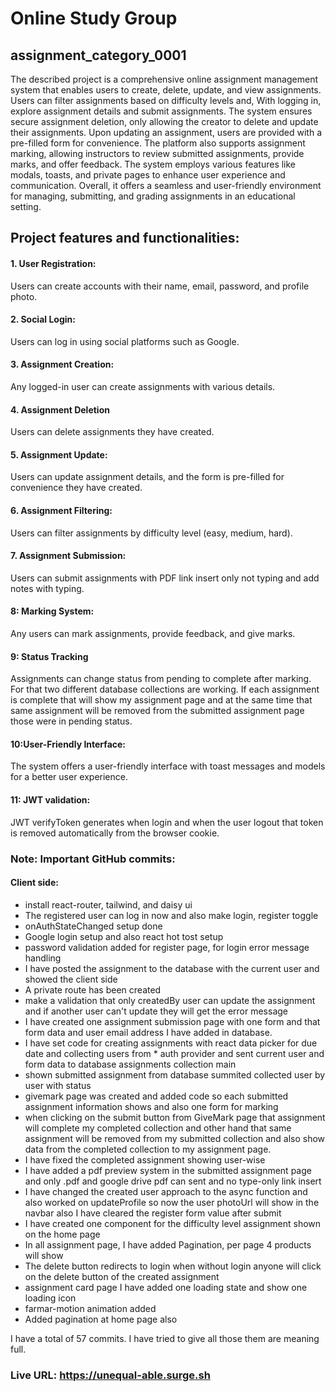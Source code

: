 # Online Study Group

## assignment_category_0001
The described project is a comprehensive online assignment management system that enables users to create, delete, update, and view assignments. Users can filter assignments based on difficulty levels and, With logging in, explore assignment details and submit assignments. The system ensures secure assignment deletion, only allowing the creator to delete and update their assignments. Upon updating an assignment, users are provided with a pre-filled form for convenience. The platform also supports assignment marking, allowing instructors to review submitted assignments, provide marks, and offer feedback. The system employs various features like modals, toasts, and private pages to enhance user experience and communication. Overall, it offers a seamless and user-friendly environment for managing, submitting, and grading assignments in an educational setting.

## Project features and functionalities:

#### 1. User Registration: 
Users can create accounts with their name, email, password, and profile photo.

#### 2.	Social Login: 
Users can log in using social platforms such as Google.

#### 3. Assignment Creation: 
Any logged-in user can create assignments with various details.

#### 4.	Assignment Deletion
Users can delete assignments they have created.

#### 5.	Assignment Update: 
Users can update assignment details, and the form is pre-filled for convenience they have created.

#### 6.	Assignment Filtering: 
Users can filter assignments by difficulty level (easy, medium, hard).

#### 7.	Assignment Submission:
Users can submit assignments with PDF link insert only not typing and add notes with typing.

#### 8: Marking System: 
Any users can mark assignments, provide feedback, and give marks.

#### 9: Status Tracking
Assignments can change status from pending to complete after marking. For that two different database collections are working. If each assignment is complete that will show my assignment page and at the same time that same assignment will be removed from the submitted assignment page those were in pending status.

#### 10:User-Friendly Interface:
The system offers a user-friendly interface with toast messages and models for a better user experience.

#### 11: JWT validation:
JWT verifyToken generates when login and when the user logout that token is removed automatically from the browser cookie.



### Note: Important GitHub commits:
#### Client side:
* install react-router, tailwind, and daisy ui
* The registered user can log in now and also make login, register toggle
* onAuthStateChanged setup done
* Google login setup and also react hot tost setup
* password validation added for register page, for login error message handling
* I have posted the assignment to the database with the current user and showed the client side
* A private route has been created
* make a validation that only createdBy user can update the assignment and if another user can't update they will get the error message
* I have created one assignment submission page with one form and that form data and user email address I have added in database.
* I have set code for creating assignments with react data picker for due date and collecting users from * auth provider and sent current user and form data to database assignments collection main
* shown submitted assignment from database summited collected user by user with status
* givemark page was created and added code so each submitted assignment information shows and also one form for marking
* when clicking on the submit button from GiveMark page that assignment will complete my completed collection and other hand that same assignment will be removed from my submitted collection and also show data from the completed collection to my assignment page.
* I have fixed the completed assignment showing user-wise
* I have added a pdf preview system in the submitted assignment page and only .pdf and google drive pdf can sent and no type-only link insert
* I have changed the created user approach to the async function and also worked on updateProfile so now the user photoUrl will show in the navbar also I have cleared the register form value after submit
* I have created one component for the difficulty level assignment shown on the home page
* In all assignment page, I have added Pagination, per page 4 products will show
* The delete button redirects to login when without login anyone will click on the delete button of the created assignment
* assignment card page I have added one loading state and show one loading icon
* farmar-motion animation added
* Added pagination at home page also

I have a total of 57 commits. I have tried to give all those them are meaning full. 

### Live URL: https://unequal-able.surge.sh
